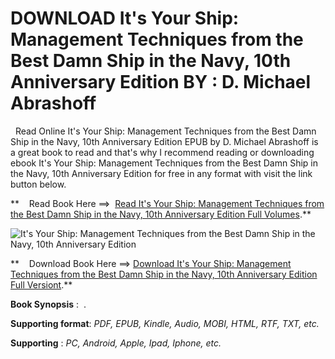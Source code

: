  **DOWNLOAD It's Your Ship: Management Techniques from the Best Damn Ship in the Navy, 10th Anniversary Edition BY : D. Michael Abrashoff**
==========================================================================================================================================

  Read Online It's Your Ship: Management Techniques from the Best Damn Ship in the Navy, 10th Anniversary Edition EPUB by D. Michael Abrashoff is a great book to read and that's why I recommend reading or downloading ebook It's Your Ship: Management Techniques from the Best Damn Ship in the Navy, 10th Anniversary Edition for free in any format with visit the link button below.

**    Read Book Here ==>  [Read It's Your Ship: Management Techniques from the Best Damn Ship in the Navy, 10th Anniversary Edition Full Volumes](https://goodreadbook.site/?book=145552302X).**

![It's Your Ship: Management Techniques from the Best Damn Ship in the Navy, 10th Anniversary Edition](https://i.gr-assets.com/images/S/compressed.photo.goodreads.com/books/1355076260l/13529136.jpg)

**    Download Book Here ==> [Download It's Your Ship: Management Techniques from the Best Damn Ship in the Navy, 10th Anniversary Edition Full Versiont](https://goodreadbook.site/?book=145552302X).**

**Book Synopsis** :  .

**Supporting format**: _PDF, EPUB, Kindle, Audio, MOBI, HTML, RTF, TXT, etc._

**Supporting** : _PC, Android, Apple, Ipad, Iphone, etc._